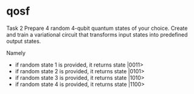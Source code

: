 # qosf
Task 2
Prepare 4 random 4-qubit quantum states of your choice.
Create and train a variational circuit that transforms input states into predefined output states.   

Namely
- if random state 1 is provided, it returns state |0011>
- if random state 2 is provided, it returns state |0101>
- if random state 3 is provided, it returns state |1010>
- if random state 4 is provided, it returns state |1100>
